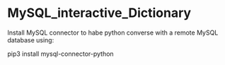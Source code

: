 # MySQL_interactive_Dictionary

Install MySQL connector to habe python converse with a remote MySQL database using:

pip3 install mysql-connector-python
